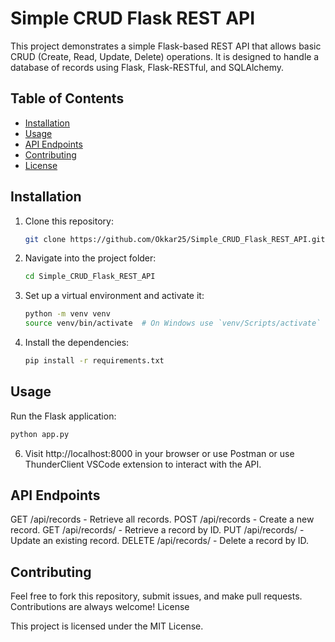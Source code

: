 # Simple CRUD Flask REST API

This project demonstrates a simple Flask-based REST API that allows basic CRUD (Create, Read, Update, Delete) operations. It is designed to handle a database of records using Flask, Flask-RESTful, and SQLAlchemy.

## Table of Contents

- [Installation](#installation)
- [Usage](#usage)
- [API Endpoints](#api-endpoints)
- [Contributing](#contributing)
- [License](#license)

## Installation

1. Clone this repository:

   ```bash
   git clone https://github.com/Okkar25/Simple_CRUD_Flask_REST_API.git

   ```

2. Navigate into the project folder:

   ```bash
   cd Simple_CRUD_Flask_REST_API

   ```

3. Set up a virtual environment and activate it:

   ```bash
   python -m venv venv
   source venv/bin/activate  # On Windows use `venv/Scripts/activate`

   ```

4. Install the dependencies:

   ```bash
   pip install -r requirements.txt

   ```

## Usage
Run the Flask application:

   ```bash
   python app.py

   ```

6. Visit http://localhost:8000 in your browser or use Postman or use ThunderClient VSCode extension to interact with the API.

## API Endpoints

GET /api/records - Retrieve all records.
POST /api/records - Create a new record.
GET /api/records/<id> - Retrieve a record by ID.
PUT /api/records/<id> - Update an existing record.
DELETE /api/records/<id> - Delete a record by ID.

## Contributing

Feel free to fork this repository, submit issues, and make pull requests. Contributions are always welcome!
License

This project is licensed under the MIT License.
